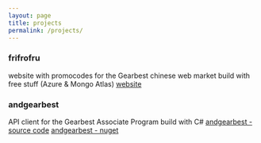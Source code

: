 ```yaml
---
layout: page
title: projects
permalink: /projects/
---
```


### frifrofru

website with promocodes for the Gearbest chinese web market build with free stuff (Azure & Mongo Atlas)
[website](https://www.frifrofru.com)

### andgearbest

API client for the Gearbest Associate Program build with C#
[andgearbest - source code](https://github.com/xndry/andgearbest)
[andgearbest - nuget](https://www.nuget.org/packages/AndGearbest/)
